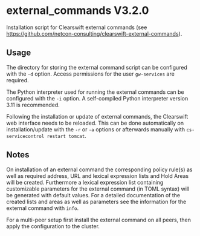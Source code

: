 external_commands V3.2.0
========================

Installation script for Clearswift external commands (see https://github.com/netcon-consulting/clearswift-external-commands).

## Usage
The directory for storing the external command script can be configured with the `-d` option. Access permissions for the user `gw-services` are required.

The Python interpreter used for running the external commands can be configured with the `-i` option. A self-compiled Python interpreter version 3.11 is recommended.

Following the installation or update of external commands, the Clearswift web interface needs to be reloaded. This can be done automatically on installation/update with the `-r` or `-a` options or afterwards manually with `cs-servicecontrol restart tomcat`.

## Notes
On installation of an external command the corresponding policy rule(s) as well as required address, URL and lexical expression lists and Hold Areas will be created. Furthermore a lexical expression list containing customizable parameters for the external command (in TOML syntax) will be generated with default values. For a detailed documentation of the created lists and areas as well as parameters see the information for the external command with `info`.

For a multi-peer setup first install the external command on all peers, then apply the configuration to the cluster.
